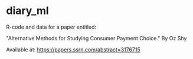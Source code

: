# diary_ml
R-code and data for a paper entitled:  

"Alternative Methods for Studying Consumer Payment Choice." By Oz Shy

Available at: https://papers.ssrn.com/abstract=3176715 
